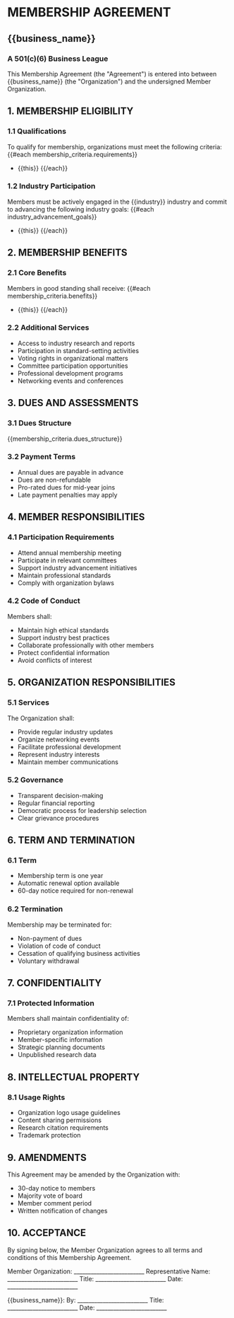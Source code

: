 # MEMBERSHIP AGREEMENT
## {{business_name}}
### A 501(c)(6) Business League

This Membership Agreement (the "Agreement") is entered into between {{business_name}} (the "Organization") and the undersigned Member Organization.

## 1. MEMBERSHIP ELIGIBILITY

### 1.1 Qualifications
To qualify for membership, organizations must meet the following criteria:
{{#each membership_criteria.requirements}}
- {{this}}
{{/each}}

### 1.2 Industry Participation
Members must be actively engaged in the {{industry}} industry and commit to advancing the following industry goals:
{{#each industry_advancement_goals}}
- {{this}}
{{/each}}

## 2. MEMBERSHIP BENEFITS

### 2.1 Core Benefits
Members in good standing shall receive:
{{#each membership_criteria.benefits}}
- {{this}}
{{/each}}

### 2.2 Additional Services
- Access to industry research and reports
- Participation in standard-setting activities
- Voting rights in organizational matters
- Committee participation opportunities
- Professional development programs
- Networking events and conferences

## 3. DUES AND ASSESSMENTS

### 3.1 Dues Structure
{{membership_criteria.dues_structure}}

### 3.2 Payment Terms
- Annual dues are payable in advance
- Dues are non-refundable
- Pro-rated dues for mid-year joins
- Late payment penalties may apply

## 4. MEMBER RESPONSIBILITIES

### 4.1 Participation Requirements
- Attend annual membership meeting
- Participate in relevant committees
- Support industry advancement initiatives
- Maintain professional standards
- Comply with organization bylaws

### 4.2 Code of Conduct
Members shall:
- Maintain high ethical standards
- Support industry best practices
- Collaborate professionally with other members
- Protect confidential information
- Avoid conflicts of interest

## 5. ORGANIZATION RESPONSIBILITIES

### 5.1 Services
The Organization shall:
- Provide regular industry updates
- Organize networking events
- Facilitate professional development
- Represent industry interests
- Maintain member communications

### 5.2 Governance
- Transparent decision-making
- Regular financial reporting
- Democratic process for leadership selection
- Clear grievance procedures

## 6. TERM AND TERMINATION

### 6.1 Term
- Membership term is one year
- Automatic renewal option available
- 60-day notice required for non-renewal

### 6.2 Termination
Membership may be terminated for:
- Non-payment of dues
- Violation of code of conduct
- Cessation of qualifying business activities
- Voluntary withdrawal

## 7. CONFIDENTIALITY

### 7.1 Protected Information
Members shall maintain confidentiality of:
- Proprietary organization information
- Member-specific information
- Strategic planning documents
- Unpublished research data

## 8. INTELLECTUAL PROPERTY

### 8.1 Usage Rights
- Organization logo usage guidelines
- Content sharing permissions
- Research citation requirements
- Trademark protection

## 9. AMENDMENTS

This Agreement may be amended by the Organization with:
- 30-day notice to members
- Majority vote of board
- Member comment period
- Written notification of changes

## 10. ACCEPTANCE

By signing below, the Member Organization agrees to all terms and conditions of this Membership Agreement.

Member Organization: _________________________
Representative Name: _________________________
Title: _________________________
Date: _________________________

{{business_name}}:
By: _________________________
Title: _________________________
Date: _________________________
